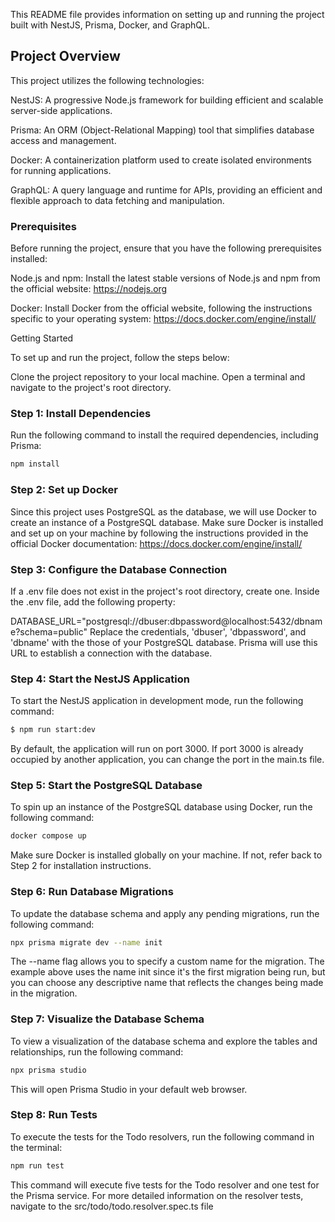 This README file provides information on setting up and running the project built with NestJS, Prisma, Docker, and GraphQL.

## Project Overview

This project utilizes the following technologies:

NestJS: A progressive Node.js framework for building efficient and scalable server-side applications.

Prisma: An ORM (Object-Relational Mapping) tool that simplifies database access and management.

Docker: A containerization platform used to create isolated environments for running applications.

GraphQL: A query language and runtime for APIs, providing an efficient and flexible approach to data fetching and manipulation.

### Prerequisites

Before running the project, ensure that you have the following prerequisites installed:

Node.js and npm: Install the latest stable versions of Node.js and npm from the official website: https://nodejs.org

Docker: Install Docker from the official website, following the instructions specific to your operating system: https://docs.docker.com/engine/install/

Getting Started

To set up and run the project, follow the steps below:

Clone the project repository to your local machine.
Open a terminal and navigate to the project's root directory.

### Step 1: Install Dependencies

Run the following command to install the required dependencies, including Prisma:

```bash
npm install
```

### Step 2: Set up Docker

Since this project uses PostgreSQL as the database, we will use Docker to create an instance of a PostgreSQL database. Make sure Docker is installed and set up on your machine by following the instructions provided in the official Docker documentation: https://docs.docker.com/engine/install/

### Step 3: Configure the Database Connection

If a .env file does not exist in the project's root directory, create one. Inside the .env file, add the following property:

DATABASE_URL="postgresql://dbuser:dbpassword@localhost:5432/dbname?schema=public"
Replace the credentials, 'dbuser', 'dbpassword', and 'dbname' with the those of your PostgreSQL database. Prisma will use this URL to establish a connection with the database.

### Step 4: Start the NestJS Application

To start the NestJS application in development mode, run the following command:

```bash
$ npm run start:dev
```

By default, the application will run on port 3000. If port 3000 is already occupied by another application, you can change the port in the main.ts file.

### Step 5: Start the PostgreSQL Database

To spin up an instance of the PostgreSQL database using Docker, run the following command:

```bash
docker compose up
```

Make sure Docker is installed globally on your machine. If not, refer back to Step 2 for installation instructions.

### Step 6: Run Database Migrations

To update the database schema and apply any pending migrations, run the following command:

```bash
npx prisma migrate dev --name init
```

The --name flag allows you to specify a custom name for the migration. The example above uses the name init since it's the first migration being run, but you can choose any descriptive name that reflects the changes being made in the migration.

### Step 7: Visualize the Database Schema

To view a visualization of the database schema and explore the tables and relationships, run the following command:

```bash
npx prisma studio
```

This will open Prisma Studio in your default web browser.

### Step 8: Run Tests

To execute the tests for the Todo resolvers, run the following command in the terminal:

```bash
npm run test
```

This command will execute five tests for the Todo resolver and one test for the Prisma service. For more detailed information on the resolver tests, navigate to the src/todo/todo.resolver.spec.ts file
